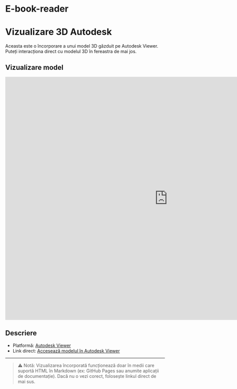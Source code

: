 # E-book-reader
# Vizualizare 3D Autodesk

Aceasta este o încorporare a unui model 3D găzduit pe Autodesk Viewer. Puteți interacționa direct cu modelul 3D în fereastra de mai jos.

## Vizualizare model

<iframe src="https://stud33517.autodesk360.com/shares/public/SH30dd5QT870c25f12fc75d2ac08da186a19?mode=embed" width="1024" height="768" allowfullscreen="true" webkitallowfullscreen="true" mozallowfullscreen="true" frameborder="0"></iframe>

## Descriere

- Platformă: [Autodesk Viewer](https://viewer.autodesk.com/)
- Link direct: [Accesează modelul în Autodesk Viewer](https://stud33517.autodesk360.com/shares/public/SH30dd5QT870c25f12fc75d2ac08da186a19)

---

> ⚠️ Notă: Vizualizarea încorporată funcționează doar în medii care suportă HTML în Markdown (ex: GitHub Pages sau anumite aplicații de documentație). Dacă nu o vezi corect, folosește linkul direct de mai sus.
